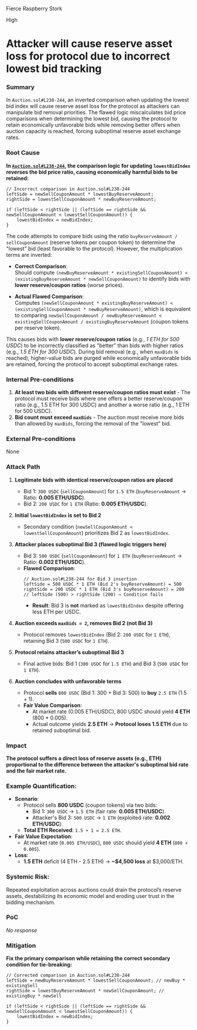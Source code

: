 Fierce Raspberry Stork

High

# Attacker will cause reserve asset loss for protocol due to incorrect lowest bid tracking

### Summary

In `Auction.sol#L238-244`, an inverted comparison when updating the lowest bid index will cause reserve asset loss for the protocol as attackers can manipulate bid removal priorities. The flawed logic miscalculates bid price comparisons when determining the lowest bid, causing the protocol to retain economically unfavorable bids while removing better offers when auction capacity is reached, forcing suboptimal reserve asset exchange rates. 

### Root Cause

**In [`Auction.sol#L238-244`](https://github.com/sherlock-audit/2024-12-plaza-finance/blob/main/plaza-evm/src/Auction.sol#L238-L244), the comparison logic for updating `lowestBidIndex` reverses the bid price ratio, causing economically harmful bids to be retained:** 

```solidity
// Incorrect comparison in Auction.sol#L238-244
leftSide = newSellCouponAmount * lowestBuyReserveAmount;
rightSide = lowestSellCouponAmount * newBuyReserveAmount;

if (leftSide < rightSide || (leftSide == rightSide && newSellCouponAmount < lowestSellCouponAmount)) {
    lowestBidIndex = newBidIndex;
}
```

The code attempts to compare bids using the ratio `buyReserveAmount / sellCouponAmount` (reserve tokens per coupon token) to determine the "lowest" bid (least favorable to the protocol). However, the multiplication terms are inverted:

- **Correct Comparison**:  
  Should compute `(newBuyReserveAmount * existingSellCouponAmount) < (existingBuyReserveAmount * newSellCouponAmount)` to identify bids with **lower reserve/coupon ratios** (worse prices).

- **Actual Flawed Comparison**:  
  Computes `(newSellCouponAmount * existingBuyReserveAmount) < (existingSellCouponAmount * newBuyReserveAmount)`, which is equivalent to comparing `newSellCouponAmount / newBuyReserveAmount < existingSellCouponAmount / existingBuyReserveAmount` (coupon tokens per reserve token).

This causes bids with **lower reserve/coupon ratios** (e.g., *1 ETH for 500 USDC*) to be incorrectly classified as "better" than bids with higher ratios (e.g., *1.5 ETH for 300 USDC*). During bid removal (e.g., when `maxBids` is reached), higher-value bids are purged while economically unfavorable bids are retained, forcing the protocol to accept suboptimal exchange rates. 

### Internal Pre-conditions

1. **At least two bids with different reserve/coupon ratios must exist** - The protocol must receive bids where one offers a better reserve/coupon ratio (e.g., 1.5 ETH for 300 USDC) and another a worse ratio (e.g., 1 ETH for 500 USDC).
2. **Bid count must exceed `maxBids`** - The auction must receive more bids than allowed by `maxBids`, forcing the removal of the "lowest" bid.

### External Pre-conditions

None

### Attack Path

1. **Legitimate bids with identical reserve/coupon ratios are placed**  
   - Bid 1: `300 USDC` (`sellCouponAmount`) for `1.5 ETH` (`buyReserveAmount` → Ratio: **0.005 ETH/USDC**).  
   - Bid 2: `200 USDC` for `1 ETH` (Ratio: **0.005 ETH/USDC**).  

2. **Initial `lowestBidIndex` is set to Bid 2**  
   - Secondary condition (`newSellCouponAmount < lowestSellCouponAmount`) prioritizes Bid 2 as `lowestBidIndex`.

3. **Attacker places suboptimal Bid 3 (flawed logic triggers here)**  
   - Bid 3: `500 USDC` (`sellCouponAmount`) for `1 ETH` (`buyReserveAmount` → Ratio: **0.002 ETH/USDC**).  
   - **Flawed Comparison**:  
     ```solidity
     // Auction.sol#L238-244 for Bid 3 insertion
     leftSide = 500 USDC * 1 ETH (Bid 2's buyReserveAmount) = 500
     rightSide = 200 USDC * 1 ETH (Bid 3's buyReserveAmount) = 200
     // leftSide (500) > rightSide (200) → Condition fails
     ```
     - **Result**: Bid 3 is **not** marked as `lowestBidIndex` despite offering less ETH per USDC.

4. **Auction exceeds `maxBids = 2`, removes Bid 2 (not Bid 3)**  
   - Protocol removes `lowestBidIndex` (Bid 2: `200 USDC` for `1 ETH`), retaining Bid 3 (`500 USDC` for `1 ETH`).  

5. **Protocol retains attacker’s suboptimal Bid 3**  
   - Final active bids: Bid 1 (`300 USDC` for `1.5 ETH`) and Bid 3 (`500 USDC` for `1 ETH`).  

6. **Auction concludes with unfavorable terms**  
   - Protocol **sells** `800 USDC` (Bid 1: 300 + Bid 3: 500) to **buy** `2.5 ETH` (1.5 + 1).  
   - **Fair Value Comparison**:  
     - At market rate (0.005 ETH/USDC), 800 USDC should yield **4 ETH** (800 * 0.005).  
     - Actual outcome yields **2.5 ETH** → **Protocol loses 1.5 ETH** due to retained suboptimal bid.  

### Impact

**The protocol suffers a direct loss of reserve assets (e.g., ETH) proportional to the difference between the attacker's suboptimal bid rate and the fair market rate.**  

### Example Quantification:
- **Scenario**:  
  - Protocol sells **800 USDC** (coupon tokens) via two bids:  
    - Bid 1: `300 USDC` → `1.5 ETH` (fair rate: **0.005 ETH/USDC**).  
    - Attacker's Bid 3: `500 USDC` → `1 ETH` (exploited rate: **0.002 ETH/USDC**).  
  - **Total ETH Received**: `1.5 + 1 = 2.5 ETH`.  
- **Fair Value Expectation**:  
  - At market rate (`0.005 ETH/USDC`), `800 USDC` should yield **4 ETH** (`800 × 0.005`).  
- **Loss**:  
  - **1.5 ETH** deficit (4 ETH - 2.5 ETH) → **~$4,500 loss** at $3,000/ETH.  

### Systemic Risk:
Repeated exploitation across auctions could drain the protocol’s reserve assets, destabilizing its economic model and eroding user trust in the bidding mechanism.

### PoC

_No response_

### Mitigation

**Fix the primary comparison while retaining the correct secondary condition for tie-breaking:**

```solidity
// Corrected comparison in Auction.sol#L238-244
leftSide = newBuyReserveAmount * lowestSellCouponAmount; // newBuy * existingSell
rightSide = lowestBuyReserveAmount * newSellCouponAmount; // existingBuy * newSell

if (leftSide < rightSide || (leftSide == rightSide && newSellCouponAmount < lowestSellCouponAmount)) {
    lowestBidIndex = newBidIndex;
}
```